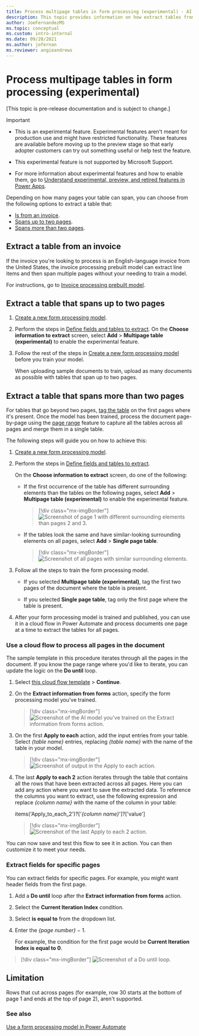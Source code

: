 ```yaml
---
title: Process multipage tables in form processing (experimental) - AI Builder | Microsoft Docs
description: This topic provides information on how extract tables from an invoice, and tables that span fewer or greater than two pages, in AI Builder.
author: JoeFernandezMS
ms.topic: conceptual
ms.custom: intro-internal
ms.date: 09/28/2021
ms.author: jofernan
ms.reviewer: angieandrews
---
```


# Process multipage tables in form processing (experimental)

[This topic is pre-release documentation and is subject to change.]

> [!IMPORTANT]
> - This is an experimental feature. Experimental features aren't meant for production use and might have restricted functionality. These features are available before moving up to the preview stage so that early adopter customers can try out something useful or help test the feature.
>
> - This experimental feature is not supported by Microsoft Support.
> 
> - For more information about experimental features and how to enable them, go to [Understand experimental, preview, and retired features in Power Apps](/powerapps/maker/canvas-apps/working-with-experimental-preview).

Depending on how many pages your table can span, you can choose from the following options to extract a table that:

- [Is from an invoice](#extract-a-table-from-an-invoice).
- [Spans up to two pages](#extract-a-table-that-spans-up-to-two-pages).
- [Spans more than two pages](#extract-a-table-that-spans-more-than-two-pages).

## Extract a table from an invoice

If the invoice you're looking to process is an English-language invoice from the United States, the invoice processing prebuilt model can extract line items and then span multiple pages without your needing to train a model.

For instructions, go to [Invoice processing prebuilt model](prebuilt-invoice-processing.md).

## Extract a table that spans up to two pages

1. [Create a new form processing model](create-form-processing-model.md).

1. Perform the steps in [Define fields and tables to extract](create-form-processing-model.md#define-information-to-extract). On the **Choose information to extract** screen, select **Add** > **Multipage table (experimental)** to enable the experimental feature.

1. Follow the rest of the steps in [Create a new form processing model](create-form-processing-model.md) before you train your model.

    When uploading sample documents to train, upload as many documents as possible with tables that span up to two pages.

## Extract a table that spans more than two pages

For tables that go beyond two pages, [tag the table](create-form-processing-model.md#tag-documents) on the first pages where it's present. Once the model has been trained, process the document page-by-page using the [page range](form-processing-model-in-flow.md#page-range) feature to capture all the tables across all pages and merge them in a single table.

The following steps will guide you on how to achieve this:

1. [Create a new form processing model](create-form-processing-model.md).

1. Perform the steps in [Define fields and tables to extract](create-form-processing-model.md#define-information-to-extract).

    On the **Choose information to extract** screen, do one of the following:

    - If the first occurrence of the table has different surrounding elements than the tables on the following pages, select **Add** > **Multipage table (experimental)** to enable the experimental feature.

        > [!div class="mx-imgBorder"]
        > ![Screenshot of page 1 with different surrounding elements than pages 2 and 3.](media/form-processing-multipage/table-page-1.png "Page 1 with different surrounding elements")

    - If the tables look the same and have similar-looking surrounding elements on all pages, select **Add** > **Single page table**.

        > [!div class="mx-imgBorder"]
        > ![Screenshot of all pages with similar surrounding elements.](media/form-processing-multipage/table-all-pages.png "All pages with similar surrounding elements")

1. Follow all the steps to train the form processing model.

    - If you selected **Multipage table (experimental)**, tag the first two pages of the document where the table is present. 

    - If you selected **Single page table**, tag only the first page where the table is present.

1. After your form processing model is trained and published, you can use it in a cloud flow in Power Automate and process documents one page at a time to extract the tables for all pages.

### Use a cloud flow to process all pages in the document

The sample template in this procedure iterates through all the pages in the document. If you know the page range where you'd like to iterate, you can update the logic on the **Do until** loop.

1. Select [this cloud flow template](https://flow.microsoft.com/en-us/galleries/public/templates/59284c1735b745dda07032720f31de47) > **Continue**.

1. On the **Extract information from forms** action, specify the form processing model you've trained.

    > [!div class="mx-imgBorder"]
    > ![Screenshot of the AI model you've trained on the Extract information from forms action.](media/form-processing-multipage/extract-info.png "AI model you've trained on the 'Extract information from forms' action")

1. On the first **Apply to each** action, add the input entries from your table. Select *{table name}* entries, replacing *{table name}* with the name of the table in your model.

    > [!div class="mx-imgBorder"]
    > ![Screenshot of output in the Apply to each action.](media/form-processing-multipage/apply-to-each.png "Output in the 'Apply to each' action")

1. The last **Apply to each 2** action iterates through the table that contains all the rows that have been extracted across all pages. Here you can add any action where you want to save the extracted data. To reference the columns you want to extract, use the following expression and replace *{column name}* with the name of the column in your table:

    items('Apply_to_each_2')?['*{column name}*']?['value']

    > [!div class="mx-imgBorder"]
    > ![Screenshot of the last Apply to each 2 action.](media/form-processing-multipage/apply-to-each-2.png "The last 'Apply to each 2' action")

You can now save and test this flow to see it in action. You can then customize it to meet your needs.

### Extract fields for specific pages

You can extract fields for specific pages. For example, you might want header fields from the first page.

1. Add a **Do until** loop after the **Extract information from forms** action.

1. Select the **Current Iteration Index** condition.

1. Select **is equal to** from the dropdown list.

1. Enter the *{page number}* &minus; 1.

   For example, the condition for the first page would be **Current Iteration Index is equal to 0**.

> [!div class="mx-imgBorder"]
> ![Screenshot of a Do until loop.](media/form-processing-multipage/do-until.png "Example of the 'Do until' loop")

## Limitation

Rows that cut across pages (for example, row 30 starts at the bottom of page 1 and ends at the top of page 2), aren't supported.

### See also

[Use a form processing model in Power Automate](form-processing-model-in-flow.md)
